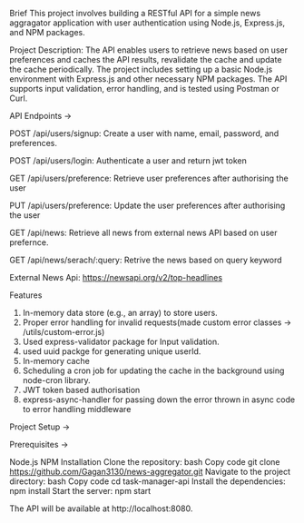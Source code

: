 Brief This project involves building a RESTful API for a simple news aggragator application with user authentication using Node.js, Express.js, and NPM packages.

Project Description: The API enables users to retrieve news based on user preferences and caches the API results, revalidate the cache and update the cache periodically. The project includes setting up a basic Node.js environment with Express.js and other necessary NPM packages. The API supports input validation, error handling, and is tested using Postman or Curl.

API Endpoints ->

POST /api/users/signup: Create a user with name, email, password, and preferences.

POST /api/users/login: Authenticate a user and return jwt token

GET /api/users/preference: Retrieve user preferences after authorising the user

PUT /api/users/preference:  Update the user preferences after authorising the user

GET /api/news: Retrieve all news from external news API based on user prefernce.

GET /api/news/serach/:query: Retrive the news based on query keyword


External News Api: https://newsapi.org/v2/top-headlines

Features

1. In-memory data store (e.g., an array) to store users.
2. Proper error handling for invalid requests(made custom error classes -> /utils/custom-error.js)
3. Used express-validator package for Input validation.
4. used uuid packge for generating unique userId.
5. In-memory cache
6. Scheduling a cron job for updating the cache in the background using node-cron library.
7. JWT token based authorisation
8. express-async-handler for passing down the error thrown in async code to error handling middleware

Project Setup ->

Prerequisites ->

Node.js
NPM Installation Clone the repository: bash Copy code git clone https://github.com/Gagan3130/news-aggregator.git Navigate to the project directory: bash Copy code cd task-manager-api Install the dependencies: npm install
Start the server: npm start

The API will be available at http://localhost:8080.